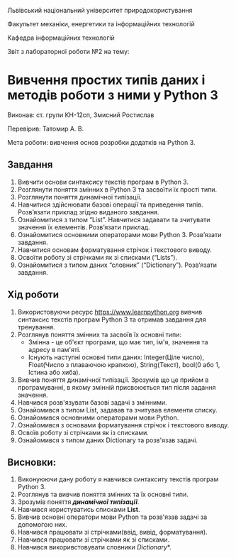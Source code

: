 Львівський національний університет природокористування

Факультет механіки, енергетики та інформаційних технологій

Кафедра інформаційних технологій

Звіт з лабораторної роботи №2 на тему:

# Вивчення простих типів даних і методів роботи з ними у Python 3

Виконав: ст. групи КН-12сп, Змисний Ростислав

Перевірив: Татомир А. В.

Мета роботи: вивчення основ розробки додатків на Python 3.

## Завдання
1. Вивчити основи синтаксису текстів програм в Python 3.
2. Розглянути поняття змінних в Python 3 та засвоїти їх прості типи.
3. Розглянути поняття динамічної типізації.
4. Навчитися здійснювати базові операції та приведення типів. Розв’язати
приклад згідно виданого завдання.
5. Ознайомитися з типом “List”. Навчитися задавати та зчитувати значення
їх елементів. Розв’язати приклад.
6. Ознайомитися основними операторами мови Python 3. Розв’язати
завдання.
7. Навчитися основам форматування стрічок і текстового виводу.
8. Освоїти роботу зі стрічками як зі списками (“Lists”).
9. Ознайомитися з типом даних “словник” (“Dictionary”). Розв’язати
завдання.

## Хід роботи
1. Використовуючи ресурс https://www.learnpython.org вивчив синтаксис текстів програм Python 3 та отримав завдання для тренування.
2. Розглянув поняття змінних та засвоїв їх основні типи:
   * Змінна - це об'єкт програми, що має тип, ім'я, значення та адресу в пам'яті.
   * Існують наступні основні типи даних: Integer(Ціле число), Float(Число з плаваючою крапкою), String(Текст), bool(0 або 1, Істина або хиба).
3. Вивчив поняття динамічної типізації. Зрозумів що це прийом в програмуванні, в якому змінній присвоюється тип після задання значення. 
4. Навчився розв'язувати базові задачі з змінними.
5. Ознайомився з типом List, задавав та зчитував елементи списку.
6. Ознайомився основними операторами мови Python.
7. Ознайомився з основами форматування стрічок і текстового виводу.
8. Освоїв роботу зі стрічками як із списками.
9. Ознайомився з типом даних Dictionary та розв'язав задачі.

## Висновки:
1. Виконуюючи дану роботу я навчився синтакситу текстів програм Python 3. 
2. Розглянув та вивчив поняття змінних та їх основні типи. 
3. Зрозумів поняття ***динамічної типізації***. 
4. Навчився користуватись списками **List**. 
5. Вивчив основні оператори мови Python та розв'язав задачі за допомогою них. 
6. Навчився працювати зі стрічками(ввід, вивід, форматування).
7. Навчився працювати зі стрічками як зі списками. 
8. Навчився викоривстовувати словники *Dictionary**. 

